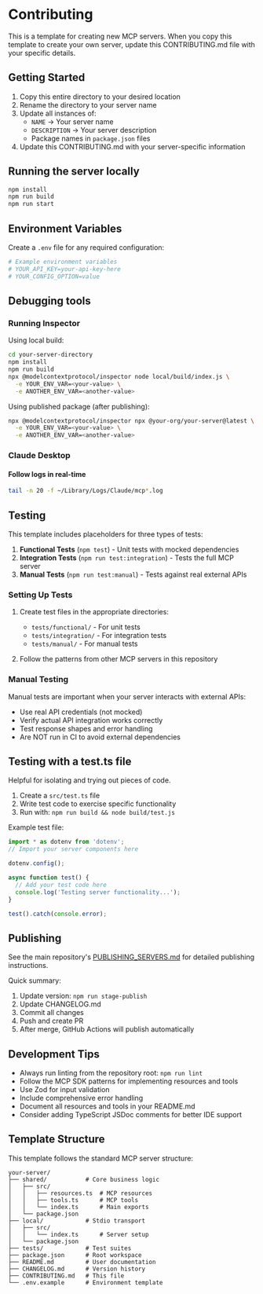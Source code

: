 # Contributing

This is a template for creating new MCP servers. When you copy this template to create your own server, update this CONTRIBUTING.md file with your specific details.

## Getting Started

1. Copy this entire directory to your desired location
2. Rename the directory to your server name
3. Update all instances of:
   - `NAME` → Your server name
   - `DESCRIPTION` → Your server description
   - Package names in `package.json` files
4. Update this CONTRIBUTING.md with your server-specific information

## Running the server locally

```bash
npm install
npm run build
npm run start
```

## Environment Variables

Create a `.env` file for any required configuration:

```bash
# Example environment variables
# YOUR_API_KEY=your-api-key-here
# YOUR_CONFIG_OPTION=value
```

## Debugging tools

### Running Inspector

Using local build:

```bash
cd your-server-directory
npm install
npm run build
npx @modelcontextprotocol/inspector node local/build/index.js \
  -e YOUR_ENV_VAR=<your-value> \
  -e ANOTHER_ENV_VAR=<another-value>
```

Using published package (after publishing):

```bash
npx @modelcontextprotocol/inspector npx @your-org/your-server@latest \
  -e YOUR_ENV_VAR=<your-value> \
  -e ANOTHER_ENV_VAR=<another-value>
```

### Claude Desktop

#### Follow logs in real-time

```bash
tail -n 20 -f ~/Library/Logs/Claude/mcp*.log
```

## Testing

This template includes placeholders for three types of tests:

1. **Functional Tests** (`npm test`) - Unit tests with mocked dependencies
2. **Integration Tests** (`npm run test:integration`) - Tests the full MCP server
3. **Manual Tests** (`npm run test:manual`) - Tests against real external APIs

### Setting Up Tests

1. Create test files in the appropriate directories:
   - `tests/functional/` - For unit tests
   - `tests/integration/` - For integration tests
   - `tests/manual/` - For manual tests

2. Follow the patterns from other MCP servers in this repository

### Manual Testing

Manual tests are important when your server interacts with external APIs:

- Use real API credentials (not mocked)
- Verify actual API integration works correctly
- Test response shapes and error handling
- Are NOT run in CI to avoid external dependencies

## Testing with a test.ts file

Helpful for isolating and trying out pieces of code.

1. Create a `src/test.ts` file
2. Write test code to exercise specific functionality
3. Run with: `npm run build && node build/test.js`

Example test file:

```ts
import * as dotenv from 'dotenv';
// Import your server components here

dotenv.config();

async function test() {
  // Add your test code here
  console.log('Testing server functionality...');
}

test().catch(console.error);
```

## Publishing

See the main repository's [PUBLISHING_SERVERS.md](../docs/PUBLISHING_SERVERS.md) for detailed publishing instructions.

Quick summary:

1. Update version: `npm run stage-publish`
2. Update CHANGELOG.md
3. Commit all changes
4. Push and create PR
5. After merge, GitHub Actions will publish automatically

## Development Tips

- Always run linting from the repository root: `npm run lint`
- Follow the MCP SDK patterns for implementing resources and tools
- Use Zod for input validation
- Include comprehensive error handling
- Document all resources and tools in your README.md
- Consider adding TypeScript JSDoc comments for better IDE support

## Template Structure

This template follows the standard MCP server structure:

```
your-server/
├── shared/           # Core business logic
│   ├── src/
│   │   ├── resources.ts  # MCP resources
│   │   ├── tools.ts      # MCP tools
│   │   └── index.ts      # Main exports
│   └── package.json
├── local/            # Stdio transport
│   ├── src/
│   │   └── index.ts      # Server setup
│   └── package.json
├── tests/            # Test suites
├── package.json      # Root workspace
├── README.md         # User documentation
├── CHANGELOG.md      # Version history
├── CONTRIBUTING.md   # This file
└── .env.example      # Environment template
```
